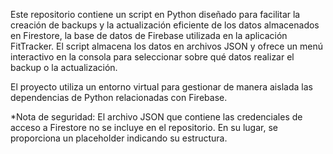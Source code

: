 Este repositorio contiene un script en Python diseñado para facilitar la creación de backups y la actualización eficiente de los datos almacenados en Firestore, la base de datos de Firebase utilizada en la aplicación FitTracker. El script almacena los datos en archivos JSON y ofrece un menú interactivo en la consola para seleccionar sobre qué datos realizar el backup o la actualización.

El proyecto utiliza un entorno virtual para gestionar de manera aislada las dependencias de Python relacionadas con Firebase.

*Nota de seguridad: El archivo JSON que contiene las credenciales de acceso a Firestore no se incluye en el repositorio. En su lugar, se proporciona un placeholder indicando su estructura.
